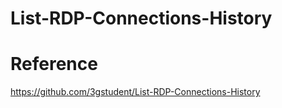 # List-RDP-Connections-History

# Reference

https://github.com/3gstudent/List-RDP-Connections-History